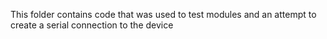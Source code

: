 This folder contains code that was used to test modules and an attempt to create a serial connection to the device
